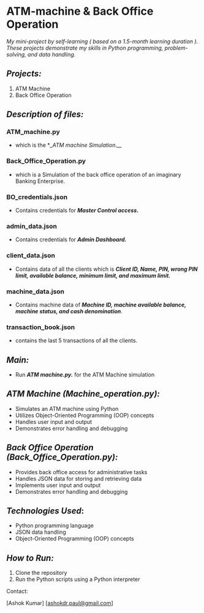 # **ATM-machine & Back Office Operation**

_My mini-project by self-learning ( based on a 1.5-month learning duration )._
_These projects demonstrate my skills in Python programming, problem-solving, and data handling._

## *Projects:*

1. ATM Machine
2. Back Office Operation

## *Description of files:*
### ATM_machine.py 
  * which is the **_ATM machine Simulation.__*

### Back_Office_Operation.py 
  * which is a Simulation of the back office operation of an imaginary Banking Enterprise.

### BO_credentials.json
  * Contains credentials for **_Master Control access._**
    
### admin_data.json
  * Contains credentials for **_Admin Dashboard._**
    
### client_data.json
  * Contains data of all the clients which is **_Client ID, Name, PIN, wrong PIN limit, available balance, minimum limit, and maximum limit._**
    
### machine_data.json
  * Contains machine data of **_Machine ID, machine available balance, machine status, and cash denomination_**.
    
### transaction_book.json
  * contains the last 5 transactions of all the clients.


## *Main:*
  * Run **_ATM machine.py._** for the ATM Machine simulation

## *ATM Machine (Machine_operation.py):*

- Simulates an ATM machine using Python
- Utilizes Object-Oriented Programming (OOP) concepts
- Handles user input and output
- Demonstrates error handling and debugging

## *Back Office Operation (Back_Office_Operation.py):*

- Provides back office access for administrative tasks
- Handles JSON data for storing and retrieving data
- Implements user input and output
- Demonstrates error handling and debugging

## **_Technologies Used_**:

- Python programming language
- JSON data handling
- Object-Oriented Programming (OOP) concepts

## *_How to Run:_*

1. Clone the repository
2. Run the Python scripts using a Python interpreter



Contact:

[Ashok Kumar]
[ashokdr.paul@gmail.com]

